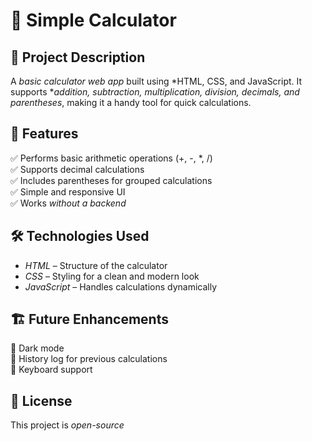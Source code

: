 # 🧮 Simple Calculator

## 📌 Project Description
A *basic calculator web app* built using *HTML, CSS, and JavaScript. It supports **addition, subtraction, multiplication, division, decimals, and parentheses*, making it a handy tool for quick calculations.

## 🚀 Features
✅ Performs basic arithmetic operations (+, -, *, /)  
✅ Supports decimal calculations  
✅ Includes parentheses for grouped calculations  
✅ Simple and responsive UI  
✅ Works *without a backend*  

## 🛠️ Technologies Used
- *HTML* – Structure of the calculator  
- *CSS* – Styling for a clean and modern look  
- *JavaScript* – Handles calculations dynamically  


## 🏗️ Future Enhancements
🔹 Dark mode  
🔹 History log for previous calculations  
🔹 Keyboard support  

## 📄 License
This project is *open-source*
